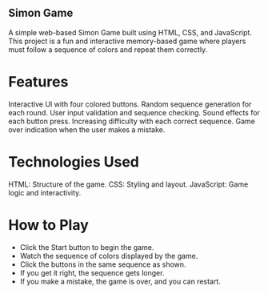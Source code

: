 ## Simon Game

A simple web-based Simon Game built using HTML, CSS, and JavaScript. This project is a fun and interactive memory-based game where players must follow a sequence of colors and repeat them correctly.

# Features
Interactive UI with four colored buttons.
Random sequence generation for each round.
User input validation and sequence checking.
Sound effects for each button press.
Increasing difficulty with each correct sequence.
Game over indication when the user makes a mistake.

# Technologies Used
HTML: Structure of the game.
CSS: Styling and layout.
JavaScript: Game logic and interactivity.

# How to Play
- Click the Start button to begin the game.
- Watch the sequence of colors displayed by the game.
- Click the buttons in the same sequence as shown.
- If you get it right, the sequence gets longer.
- If you make a mistake, the game is over, and you can restart.
